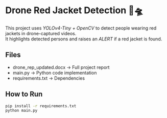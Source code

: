 # Drone Red Jacket Detection 🎥🛸

This project uses *YOLOv4-Tiny + OpenCV* to detect people wearing red jackets in drone-captured videos.  
It highlights detected persons and raises an *ALERT* if a red jacket is found.  

## Files
- drone_rep_updated.docx → Full project report  
- main.py → Python code implementation  
- requirements.txt → Dependencies  

## How to Run
```bash
pip install -r requirements.txt
python main.py
